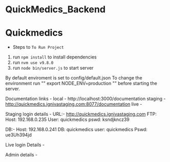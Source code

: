 # QuickMedics_Backend

# Quickmedics

* Steps to `To Run Project`

1. run `npm install` to install dependencies
2. run `nvm use v9.8.0`
3. run `node bin/server.js` to start server

By default enviroment is set to config/default.json
To change the environment run "" export NODE_ENV=production "" before starting the server.

 Documentation links -
 local - http://localhost:3000/documentation
 staging - http://quickmedics.ignivastaging.com:8077/documentation
 live -

 Staging login details -
 URL:-    http://quickmedics.ignivastaging.com
FTP:
Host:     192.168.0.235
User:     quickmedics
pswd:    ksndjkncz39

DB:-
Host:    192.168.0.241
DB:       quickmedics
user:     quickmedics
Pswd:    ue3Uh394jd

Live login Details - 



Admin details -
